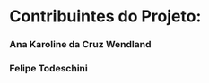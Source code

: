 
<H1> Contribuintes do Projeto:</H1>

<h3> Ana Karoline da Cruz Wendland <h3>

<h3>Felipe Todeschini <h3>
